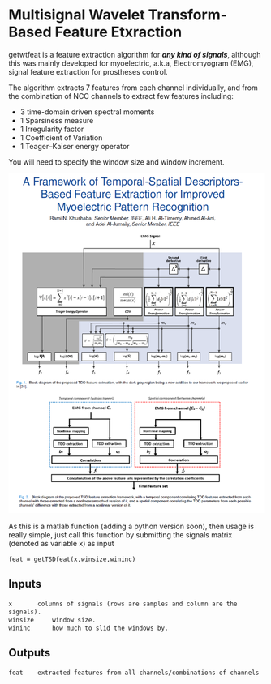 Multisignal Wavelet Transform-Based Feature Etxraction
======================================================
getwtfeat is a feature extraction algorithm for ***any kind of signals***, although this was mainly developed for myoelectric, a.k.a, Electromyogram (EMG), signal feature extraction for prostheses control. 

The algorithm extracts 7 features from each channel individually, and from the combination of NCC channels to extract few features including:

* 3 time-domain driven spectral moments 
* 1 Sparsiness measure
* 1 Irregularity factor
* 1 Coefficient of Variation
* 1 Teager–Kaiser energy operator
 

You will need to specify the window size and window increment. 

![Alt text](TSD.png?raw=true "TSD")

As this is a matlab function (adding a python version soon), then usage is really simple, just call this function by submitting the signals matrix (denoted as variable x) as input

	feat = getTSDfeat(x,winsize,wininc)

## Inputs
	x 		columns of signals (rows are samples and column are the signals).
	winsize 	window size.
	wininc		how much to slid the windows by.
	
## Outputs
	feat	extracted features from all channels/combinations of channels
